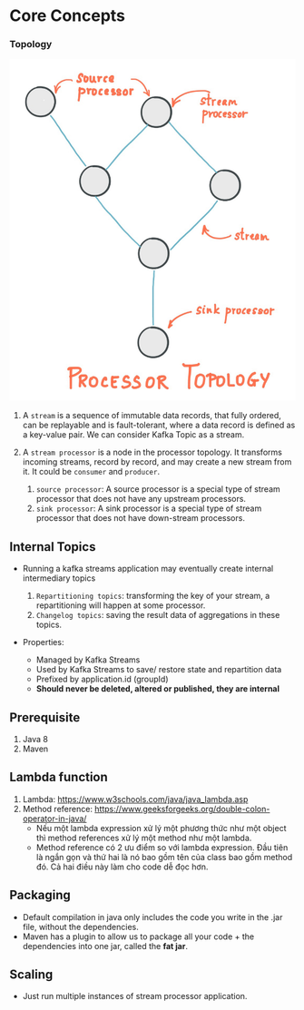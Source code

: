 # Core Concepts

### Topology
![](./refs/img/streams-architecture-topology.jpg)

1. A ```stream``` is a sequence of immutable data records, that fully ordered, can be replayable and is fault-tolerant, where a data record is defined as a key-value pair.
We can consider Kafka Topic as a stream.

2. A ```stream processor``` is a node in the processor topology. It transforms incoming streams, record by record, and may create a new stream from it.
It could be ```consumer``` and ```producer```.
    1. ```source processor```: A source processor is a special type of stream processor that does not have any upstream processors.
    2. ```sink processor```: A sink processor is a special type of stream processor that does not have down-stream processors.

## Internal Topics
- Running a kafka streams application may eventually create internal intermediary topics
    1. ```Repartitioning topics```: transforming the key of your stream, a repartitioning will happen at some processor.
    2. ```Changelog topics```: saving the result data of aggregations in these topics.

- Properties:
    - Managed by Kafka Streams
    - Used by Kafka Streams to save/ restore state and repartition data
    - Prefixed by application.id (groupId)
    - __Should never be deleted, altered or published, they are internal__
    
## Prerequisite
1. Java 8
2. Maven

## Lambda function
1. Lambda: https://www.w3schools.com/java/java_lambda.asp
2. Method reference: https://www.geeksforgeeks.org/double-colon-operator-in-java/
    - Nếu một lambda expression xử lý một phương thức như một object thì method references xử lý một method như một lambda.
    - Method reference có 2 ưu điểm so với lambda expression. Đầu tiên là ngắn gọn và thứ hai là nó bao gồm tên của class bao gồm method đó. Cả hai điều này làm cho code dễ đọc hơn.
    
## Packaging
- Default compilation in java only includes the code you write in the .jar file, without the dependencies.
- Maven has a plugin to allow us to package all your code + the dependencies into one jar, called the __fat jar__.

## Scaling
- Just run multiple instances of stream processor application.
